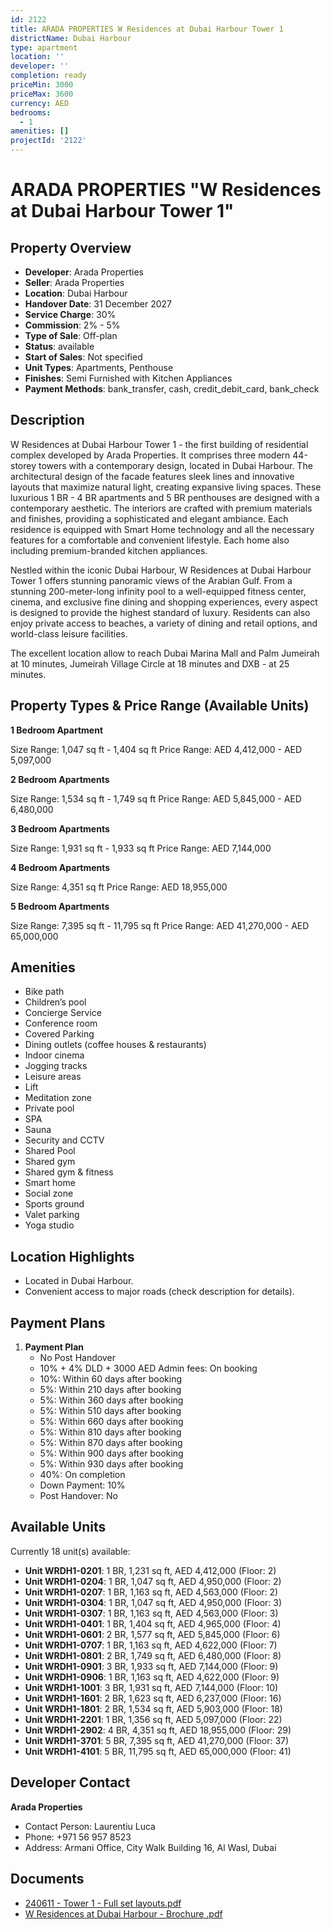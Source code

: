 ```yaml
---
id: 2122
title: ARADA PROPERTIES W Residences at Dubai Harbour Tower 1
districtName: Dubai Harbour
type: apartment
location: ''
developer: ''
completion: ready
priceMin: 3000
priceMax: 3600
currency: AED
bedrooms:
  - 1
amenities: []
projectId: '2122'
---
```


# ARADA PROPERTIES "W Residences at Dubai Harbour Tower 1"

## Property Overview
- **Developer**: Arada Properties
- **Seller**: Arada Properties
- **Location**: Dubai Harbour
- **Handover Date**: 31 December 2027
- **Service Charge**: 30%
- **Commission**: 2% - 5%
- **Type of Sale**: Off-plan
- **Status**: available
- **Start of Sales**: Not specified
- **Unit Types**: Apartments, Penthouse
- **Finishes**: Semi Furnished with Kitchen Appliances
- **Payment Methods**: bank_transfer, cash, credit_debit_card, bank_check

## Description
W Residences at Dubai Harbour Tower 1 - the first building of residential complex developed by Arada Properties. It comprises three modern 44-storey towers with a contemporary design, located in Dubai Harbour. The architectural design of the facade features sleek lines and innovative layouts that maximize natural light, creating expansive living spaces. These luxurious 1 BR - 4 BR apartments and 5 BR penthouses are designed with a contemporary aesthetic. The interiors are crafted with premium materials and finishes, providing a sophisticated and elegant ambiance. Each residence is equipped with Smart Home technology and all the necessary features for a comfortable and convenient lifestyle. Each home also including premium-branded kitchen appliances.

Nestled within the iconic Dubai Harbour, W Residences at Dubai Harbour Tower 1 offers stunning panoramic views of the Arabian Gulf. From a stunning 200-meter-long infinity pool to a well-equipped fitness center, cinema, and exclusive fine dining and shopping experiences, every aspect is designed to provide the highest standard of luxury. Residents can also enjoy private access to beaches, a variety of dining and retail options, and world-class leisure facilities.

The excellent location allow to reach Dubai Marina Mall and Palm Jumeirah at 10 minutes, Jumeirah Village Circle at 18 minutes and DXB - at 25 minutes.

## Property Types & Price Range (Available Units)
**1 Bedroom Apartment**

Size Range: 1,047 sq ft - 1,404 sq ft
Price Range: AED 4,412,000 - AED 5,097,000

**2 Bedroom Apartments**

Size Range: 1,534 sq ft - 1,749 sq ft
Price Range: AED 5,845,000 - AED 6,480,000

**3 Bedroom Apartments**

Size Range: 1,931 sq ft - 1,933 sq ft
Price Range: AED 7,144,000

**4 Bedroom Apartments**

Size Range: 4,351 sq ft
Price Range: AED 18,955,000

**5 Bedroom Apartments**

Size Range: 7,395 sq ft - 11,795 sq ft
Price Range: AED 41,270,000 - AED 65,000,000

## Amenities
- Bike path
- Children’s pool
- Concierge Service
- Conference room
- Covered Parking
- Dining outlets  (coffee houses & restaurants)
- Indoor cinema
- Jogging tracks
- Leisure areas
- Lift
- Meditation zone
- Private pool
- SPA
- Sauna
- Security and CCTV
- Shared Pool
- Shared gym
- Shared gym & fitness
- Smart home
- Social zone
- Sports ground
- Valet parking
- Yoga studio

## Location Highlights
- Located in Dubai Harbour.
- Convenient access to major roads (check description for details).

## Payment Plans
1. **Payment Plan**
   - No Post Handover
   - 10% + 4% DLD + 3000 AED Admin fees: On booking
   - 10%: Within 60 days after booking
   - 5%: Within 210 days after booking
   - 5%: Within 360 days after booking
   - 5%: Within 510 days after booking
   - 5%: Within 660 days after booking
   - 5%: Within 810 days after booking
   - 5%: Within 870 days after booking
   - 5%: Within 900 days after booking
   - 5%: Within 930 days after booking
   - 40%: On сompletion
   - Down Payment: 10%
   - Post Handover: No

## Available Units
Currently 18 unit(s) available:
- **Unit WRDH1-0201**: 1 BR, 1,231 sq ft, AED 4,412,000 (Floor: 2)
- **Unit WRDH1-0204**: 1 BR, 1,047 sq ft, AED 4,950,000 (Floor: 2)
- **Unit WRDH1-0207**: 1 BR, 1,163 sq ft, AED 4,563,000 (Floor: 2)
- **Unit WRDH1-0304**: 1 BR, 1,047 sq ft, AED 4,950,000 (Floor: 3)
- **Unit WRDH1-0307**: 1 BR, 1,163 sq ft, AED 4,563,000 (Floor: 3)
- **Unit WRDH1-0401**: 1 BR, 1,404 sq ft, AED 4,965,000 (Floor: 4)
- **Unit WRDH1-0601**: 2 BR, 1,577 sq ft, AED 5,845,000 (Floor: 6)
- **Unit WRDH1-0707**: 1 BR, 1,163 sq ft, AED 4,622,000 (Floor: 7)
- **Unit WRDH1-0801**: 2 BR, 1,749 sq ft, AED 6,480,000 (Floor: 8)
- **Unit WRDH1-0901**: 3 BR, 1,933 sq ft, AED 7,144,000 (Floor: 9)
- **Unit WRDH1-0906**: 1 BR, 1,163 sq ft, AED 4,622,000 (Floor: 9)
- **Unit WRDH1-1001**: 3 BR, 1,931 sq ft, AED 7,144,000 (Floor: 10)
- **Unit WRDH1-1601**: 2 BR, 1,623 sq ft, AED 6,237,000 (Floor: 16)
- **Unit WRDH1-1801**: 2 BR, 1,534 sq ft, AED 5,903,000 (Floor: 18)
- **Unit WRDH1-2201**: 1 BR, 1,356 sq ft, AED 5,097,000 (Floor: 22)
- **Unit WRDH1-2902**: 4 BR, 4,351 sq ft, AED 18,955,000 (Floor: 29)
- **Unit WRDH1-3701**: 5 BR, 7,395 sq ft, AED 41,270,000 (Floor: 37)
- **Unit WRDH1-4101**: 5 BR, 11,795 sq ft, AED 65,000,000 (Floor: 41)

## Developer Contact
**Arada Properties**
- Contact Person: Laurentiu Luca
- Phone: +971 56 957 8523
- Address: Armani Office, City Walk Building 16, Al Wasl, Dubai

## Documents
- [240611 - Tower 1 - Full set layouts.pdf](https://cdn.geniemap.net/2024/06/11/WFU00iOy0RYCYG4j2KObdlQwko0KpiJMqsPUrXEF.pdf)
- [W Residences at Dubai Harbour - Brochure .pdf](https://cdn.geniemap.net/2024/06/28/MUdS4Jpz3VrArmNDX5rSazuSEVk9a6HSkSbVReMJ.pdf)
